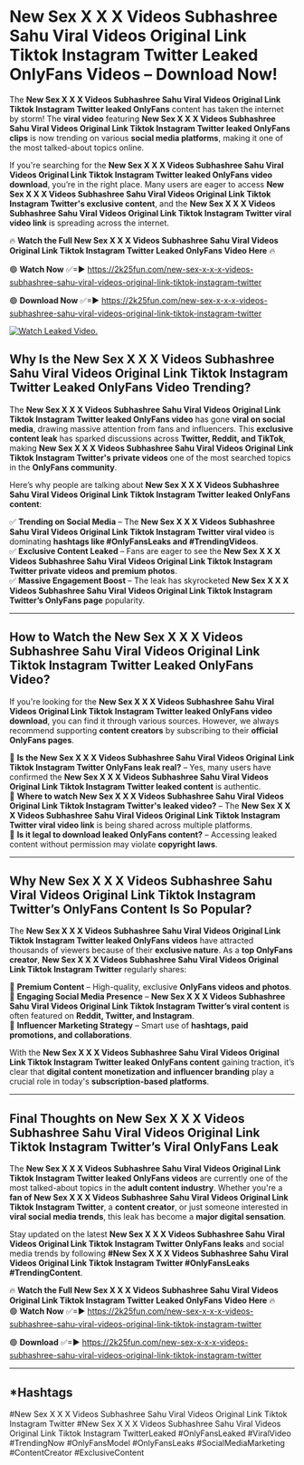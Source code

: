 # New Sex X X X Videos Subhashree Sahu Viral Videos Original Link Tiktok Instagram Twitter Leaked OnlyFans Videos – Download Now!

The **New Sex X X X Videos Subhashree Sahu Viral Videos Original Link Tiktok Instagram Twitter leaked OnlyFans** content has taken the internet by storm! The **viral video** featuring **New Sex X X X Videos Subhashree Sahu Viral Videos Original Link Tiktok Instagram Twitter leaked OnlyFans clips** is now trending on various **social media platforms**, making it one of the most talked-about topics online.  

If you're searching for the **New Sex X X X Videos Subhashree Sahu Viral Videos Original Link Tiktok Instagram Twitter leaked OnlyFans video download**, you’re in the right place. Many users are eager to access **New Sex X X X Videos Subhashree Sahu Viral Videos Original Link Tiktok Instagram Twitter's exclusive content**, and the **New Sex X X X Videos Subhashree Sahu Viral Videos Original Link Tiktok Instagram Twitter viral video link** is spreading across the internet.  

🔥 **Watch the Full New Sex X X X Videos Subhashree Sahu Viral Videos Original Link Tiktok Instagram Twitter Leaked OnlyFans Video Here** 🔥  

🟢 **Watch Now** ✅=► https://2k25fun.com/new-sex-x-x-x-videos-subhashree-sahu-viral-videos-original-link-tiktok-instagram-twitter

🟢 **Download Now** ✅=► https://2k25fun.com/new-sex-x-x-x-videos-subhashree-sahu-viral-videos-original-link-tiktok-instagram-twitter

[![Watch Leaked Video.](https://miro.medium.com/v2/resize:fit:828/format:webp/1*cilzJN44JGOrTw9NJCrNHA.gif "Watch Leaked Video")](https://2k25fun.com/new-sex-x-x-x-videos-subhashree-sahu-viral-videos-original-link-tiktok-instagram-twitter)

## **Why Is the New Sex X X X Videos Subhashree Sahu Viral Videos Original Link Tiktok Instagram Twitter Leaked OnlyFans Video Trending?**  

The **New Sex X X X Videos Subhashree Sahu Viral Videos Original Link Tiktok Instagram Twitter leaked OnlyFans video** has gone **viral on social media**, drawing massive attention from fans and influencers. This **exclusive content leak** has sparked discussions across **Twitter, Reddit, and TikTok**, making **New Sex X X X Videos Subhashree Sahu Viral Videos Original Link Tiktok Instagram Twitter's private videos** one of the most searched topics in the **OnlyFans community**.  

Here’s why people are talking about **New Sex X X X Videos Subhashree Sahu Viral Videos Original Link Tiktok Instagram Twitter leaked OnlyFans content**:  

✅ **Trending on Social Media** – The **New Sex X X X Videos Subhashree Sahu Viral Videos Original Link Tiktok Instagram Twitter viral video** is dominating **hashtags like #OnlyFansLeaks and #TrendingVideos**.  
✅ **Exclusive Content Leaked** – Fans are eager to see the **New Sex X X X Videos Subhashree Sahu Viral Videos Original Link Tiktok Instagram Twitter private videos and premium photos**.  
✅ **Massive Engagement Boost** – The leak has skyrocketed **New Sex X X X Videos Subhashree Sahu Viral Videos Original Link Tiktok Instagram Twitter’s OnlyFans page** popularity.  

---

## **How to Watch the New Sex X X X Videos Subhashree Sahu Viral Videos Original Link Tiktok Instagram Twitter Leaked OnlyFans Video?**  

If you're looking for the **New Sex X X X Videos Subhashree Sahu Viral Videos Original Link Tiktok Instagram Twitter leaked OnlyFans video download**, you can find it through various sources. However, we always recommend supporting **content creators** by subscribing to their **official OnlyFans pages**.  

🔹 **Is the New Sex X X X Videos Subhashree Sahu Viral Videos Original Link Tiktok Instagram Twitter OnlyFans leak real?** – Yes, many users have confirmed the **New Sex X X X Videos Subhashree Sahu Viral Videos Original Link Tiktok Instagram Twitter leaked content** is authentic.  
🔹 **Where to watch New Sex X X X Videos Subhashree Sahu Viral Videos Original Link Tiktok Instagram Twitter's leaked video?** – The **New Sex X X X Videos Subhashree Sahu Viral Videos Original Link Tiktok Instagram Twitter viral video link** is being shared across multiple platforms.  
🔹 **Is it legal to download leaked OnlyFans content?** – Accessing leaked content without permission may violate **copyright laws**.  

---

## **Why New Sex X X X Videos Subhashree Sahu Viral Videos Original Link Tiktok Instagram Twitter’s OnlyFans Content Is So Popular?**  

The **New Sex X X X Videos Subhashree Sahu Viral Videos Original Link Tiktok Instagram Twitter leaked OnlyFans videos** have attracted thousands of viewers because of their **exclusive nature**. As a **top OnlyFans creator**, **New Sex X X X Videos Subhashree Sahu Viral Videos Original Link Tiktok Instagram Twitter** regularly shares:  

📌 **Premium Content** – High-quality, exclusive **OnlyFans videos and photos**.  
📌 **Engaging Social Media Presence** – **New Sex X X X Videos Subhashree Sahu Viral Videos Original Link Tiktok Instagram Twitter’s viral content** is often featured on **Reddit, Twitter, and Instagram**.  
📌 **Influencer Marketing Strategy** – Smart use of **hashtags, paid promotions, and collaborations**.  

With the **New Sex X X X Videos Subhashree Sahu Viral Videos Original Link Tiktok Instagram Twitter leaked OnlyFans content** gaining traction, it’s clear that **digital content monetization and influencer branding** play a crucial role in today's **subscription-based platforms**.  

---

## **Final Thoughts on New Sex X X X Videos Subhashree Sahu Viral Videos Original Link Tiktok Instagram Twitter’s Viral OnlyFans Leak**  

The **New Sex X X X Videos Subhashree Sahu Viral Videos Original Link Tiktok Instagram Twitter leaked OnlyFans videos** are currently one of the most talked-about topics in the **adult content industry**. Whether you're a **fan of New Sex X X X Videos Subhashree Sahu Viral Videos Original Link Tiktok Instagram Twitter**, a **content creator**, or just someone interested in **viral social media trends**, this leak has become a **major digital sensation**.  

Stay updated on the latest **New Sex X X X Videos Subhashree Sahu Viral Videos Original Link Tiktok Instagram Twitter OnlyFans leaks** and social media trends by following **#New Sex X X X Videos Subhashree Sahu Viral Videos Original Link Tiktok Instagram Twitter #OnlyFansLeaks #TrendingContent**.  

🔥 **Watch the Full New Sex X X X Videos Subhashree Sahu Viral Videos Original Link Tiktok Instagram Twitter Leaked OnlyFans Video Here** 🔥  
🟢 **Watch Now** ✅=► https://2k25fun.com/new-sex-x-x-x-videos-subhashree-sahu-viral-videos-original-link-tiktok-instagram-twitter

🟢 **Download** ✅=► https://2k25fun.com/new-sex-x-x-x-videos-subhashree-sahu-viral-videos-original-link-tiktok-instagram-twitter

---

## *Hashtags
#New Sex X X X Videos Subhashree Sahu Viral Videos Original Link Tiktok Instagram Twitter #New Sex X X X Videos Subhashree Sahu Viral Videos Original Link Tiktok Instagram TwitterLeaked #OnlyFansLeaked #ViralVideo #TrendingNow #OnlyFansModel #OnlyFansLeaks #SocialMediaMarketing #ContentCreator #ExclusiveContent  